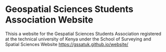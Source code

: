 # Geospatial Sciences Students Association Website
Thisis a website for the Gespatial Sciences Students Association registered at the technical university of Kenya under the School of Surveying and Spatial Sciences
Website https://gssatuk.github.io/website/


